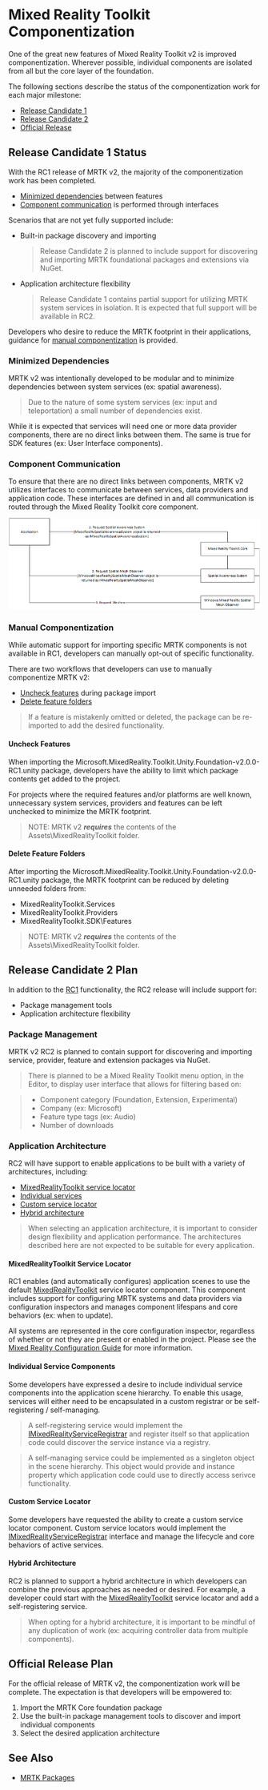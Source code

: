 # Mixed Reality Toolkit Componentization

One of the great new features of Mixed Reality Toolkit v2 is improved componentization. Wherever possible, 
individual components are isolated from all but the core layer of the foundation.

The following sections describe the status of the componentization work for each major milestone:

- [Release Candidate 1](#release-candidate-1-status)
- [Release Candidate 2](#release-candidate-2-plan)
- [Official Release](#official-release-plan)

## Release Candidate 1 Status

With the RC1 release of MRTK v2, the majority of the componentization work has been completed. 

- [Minimized dependencies](#minimized-dependencies) between features
- [Component communication](#component-communication) is performed through interfaces 

Scenarios that are not yet fully supported include:
- Built-in package discovery and importing

    > Release Candidate 2 is planned to include support for discovering and importing MRTK foundational 
    packages and extensions via NuGet.

- Application architecture flexibility

    > Release Candidate 1 contains partial support for utilizing MRTK system services in isolation. It is 
    expected that full support will be available in RC2. 

Developers who desire to reduce the MRTK footprint in their applications, guidance for [manual componentization](#manual-componentization) 
is provided. 

### Minimized Dependencies

MRTK v2 was intentionally developed to be modular and to minimize dependencies between system services 
(ex: spatial awareness). 

> Due to the nature of some system services (ex: input and teleportation) a small number of dependencies exist.

While it is expected that services will need one or more data provider components, there are no direct links 
between them. The same is true for SDK features (ex: User Interface components).

### Component Communication

To ensure that there are no direct links between components, MRTK v2 utilizes interfaces to communicate between 
services, data providers and application code. These interfaces are defined in and all communication is routed 
through the Mixed Reality Toolkit core component.

![Using the spatial awareness system via interfaces](../../Documentation/Images/Packaging/AccessingViaInterfaces.png)

### Manual Componentization

While automatic support for importing specific MRTK components is not available in RC1, developers can manually 
opt-out of specific functionality.

There are two workflows that developers can use to manually componentize MRTK v2:

- [Uncheck features](#uncheck-features) during package import
- [Delete feature folders](#delete-feature-folders)

> If a feature is mistakenly omitted or deleted, the package can be re-imported to add the desired functionality.

#### Uncheck Features

When importing the Microsoft.MixedReality.Toolkit.Unity.Foundation-v2.0.0-RC1.unity package, developers have the 
ability to limit which package contents get added to the project. 

For projects where the required features and/or platforms are well known, unnecessary system services, providers 
and features can be left unchecked to minimize the MRTK footprint.

> NOTE: MRTK v2 **_requires_** the contents of the Assets\MixedRealityToolkit folder. 

#### Delete Feature Folders

After importing the Microsoft.MixedReality.Toolkit.Unity.Foundation-v2.0.0-RC1.unity package, the MRTK footprint can 
be reduced by deleting unneeded folders from:

- MixedRealityToolkit.Services
- MixedRealityToolkit.Providers
- MixedRealityToolkit.SDK\Features

> NOTE: MRTK v2 **_requires_** the contents of the Assets\MixedRealityToolkit folder. 

## Release Candidate 2 Plan

In addition to the [RC1](#release-candidate-1-status) functionality, the RC2 release will include support for:

- Package management tools
- Application architecture flexibility

### Package Management

MRTK v2 RC2 is planned to contain support for discovering and importing service, provider, feature and extension 
packages via NuGet.

> There is planned to be a Mixed Reality Toolkit menu option, in the Editor, to display user interface that allows 
for filtering based on:

> - Component category (Foundation, Extension, Experimental)
> - Company (ex: Microsoft)
> - Feature type tags (ex: Audio)
> - Number of downloads

### Application Architecture

RC2 will have support to enable applications to be built with a variety of architectures, including:

- [MixedRealityToolkit service locator](#mixedrealitytoolkit-service-locator)
- [Individual services](#individual-service-components)
- [Custom service locator](#custom-service-locator)
- [Hybrid architecture](#hybrid-architecture)

> When selecting an application architecture, it is important to consider design flexibility and application
performance. The architectures described here are not expected to be suitable for every application.

#### MixedRealityToolkit Service Locator

RC1 enables (and automatically configures) application scenes to use the default [MixedRealityToolkit](xref:Microsoft.MixedReality.Toolkit.MixedRealityToolkit) service locator 
component. This component includes support for configuring MRTK systems and data providers via configuration inspectors
and manages component lifespans and core behaviors (ex: when to update).

All systems are represented in the core configuration inspector, regardless of whether or not they are present or
enabled in the project. Please see the [Mixed Reality Configuration Guide](../MixedRealityConfigurationGuide.md) for more
information. 

#### Individual Service Components

Some developers have expressed a desire to include individual service components into the application scene hierarchy. 
To enable this usage, services will either need to be encapsulated in a custom registrar or be self-registering / self-managing. 

> A self-registering service would implement the [IMixedRealityServiceRegistrar](xref:Microsoft.MixedReality.Toolkit.IMixedRealityServiceRegistrar) and register itself so that application
code could discover the service instance via a registry.

> A self-managing service could be implemented as a singleton object in the scene hierarchy. This object would provide
and instance property which application code could use to directly access serivce functionality.

#### Custom Service Locator

Some developers have requested the ability to create a custom service locator component. Custom service locators would
implement the [IMixedRealityServiceRegistrar](xref:Microsoft.MixedReality.Toolkit.IMixedRealityServiceRegistrar) interface and manage the lifecycle and core behaviors of active services.

#### Hybrid Architecture

RC2 is planned to support a hybrid architecture in which developers can combine the previous approaches as needed or
desired. For example, a developer could start with the [MixedRealityToolkit](xref:Microsoft.MixedReality.Toolkit.MixedRealityToolkit) service locator and add a self-registering
service.

> When opting for a hybrid architecture, it is important to be mindful of any duplication of work (ex: acquiring 
controller data from multiple components). 

## Official Release Plan

For the official release of MRTK v2, the componentization work will be complete. The expectation is that developers will be 
empowered to:

1. Import the MRTK Core foundation package
2. Use the built-in package management tools to discover and import individual components
3. Select the desired application architecture

## See Also

- [MRTK Packages](MRTK_Packages.md)

